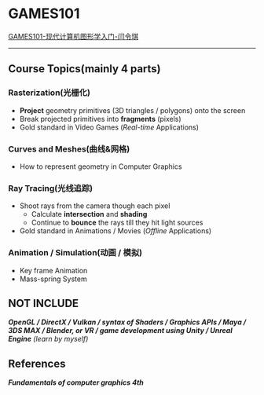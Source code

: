# GAMES101
[GAMES101-现代计算机图形学入门-闫令琪](https://sites.cs.ucsb.edu/~lingqi/teaching/games101.html)
***
## Course Topics(mainly 4 parts)
### Rasterization(光栅化)
* **Project** geometry primitives (3D triangles / polygons) onto the screen
* Break projected primitives into **fragments** (pixels)
* Gold standard in Video Games (*Real-time* Applications)
### Curves and Meshes(曲线&网格)
* How to represent geometry in Computer Graphics
### Ray Tracing(光线追踪)
* Shoot rays from the camera though each pixel
    * Calculate **intersection** and **shading**
    * Continue to **bounce** the rays till they hit light sources 
* Gold standard in Animations / Movies (*Offline* Applications)
### Animation / Simulation(动画 / 模拟)
* Key frame Animation
* Mass-spring System

## NOT INCLUDE
***OpenGL / DirectX / Vulkan / syntax of Shaders / Graphics APIs / Maya / 3DS MAX / Blender, or VR / game development using Unity / Unreal Engine*** *(learn by myself)*

## References
***Fundamentals of computer graphics 4th***